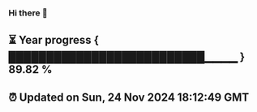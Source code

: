 ### Hi there 👋
⏳ Year progress { ██████████████████████████▁▁▁▁ } 89.82 %
---
⏰ Updated on Sun, 24 Nov 2024 18:12:49 GMT
---
